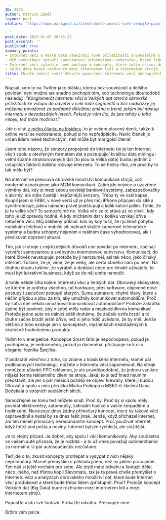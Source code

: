 ```yaml
---
ID: 2593
author: Patrick Zandl
layout: post
oldlink: 'https://www.marigold.cz/item/chcete-zmenit-svet-venujte-pozornost-internetu-veci-a-velkym-datum

  '
post_date: 2013-01-05 20:45:27
post_excerpt: ''
published: true
summary_points:
- Internet věcí a Velká data otevírají nové příležitosti srovnatelné s nástupem internetu.
- M2M komunikace vytváří samostatnou internetovou subvrstvu, které lidé nerozumí.
- Internet věcí vyžaduje nové postupy a koncepty, které zatím nejsou dotažené.
- Velká data budou rozhraním mezi internetem lidí a internetem strojů.
title: Chcete změnit svět? Věnujte pozornost Internetu věcí a&nbsp;Velkým datům
---
```


<p> Napsal jsem to na Twitter jako hlášku, kterou bez souvislostí a delšího povídání není možné tak snadno pochopit těm, kdo technologie dlouhodobě nesledují: <em>"Konglomerát Internetu věcí a Velkých dat otevírá obrovské příležitosti ke vstupu do odvětví v celé řadě segmentů a bez nadsázky jej můžeme považovat za podobně důležitou změnu a trend, jakým byl nástup internetu v devadesátých letech. Pokud je vám líto, že jste tehdy u toho nebyli, teď máte možnost."</em></p>


<p> Jde o citát <a href="http://www.denikinsider.cz/patrick-zandl-pohled-do-budoucnosti-plne-velkych-dat/?eid=432" target="_self" title="">z mého článku na Insideru</a>, to je ovšem placený deník, takže k online verzi se nedostanete, pokud si ho nepředplácíte. Navíc článek je určen lidem méně technickým, než může být marigoldí čtenář. <br>
</p>


<p> Jsem toho názoru, že senzory propojené do internetu (to je ten Internet věcí) spolu s otevřeným formátem dat a postupující kvalitou data miningu i velmi špatně strukturovaných dat (to jsou ta Velká data) budou jedním z určujících faktorů dalšího rozvoje internetu.  To se hezky říká, ale proč by to tak mělo být? </p>


<p>Na internet se přesouvá obrovské množství komunikace strojů, což moderně označujeme jako M2M komunikaci. Zatím jde nejvíce o uzavřené výměny dat, kdy si mezi sebou povídají bankovní systémy, zabezpečovačky a alarmy, ale stále častěji i nejrůznější senzory. Třeba ty ve vaší kapse. Koupil jsem si FitBit, v nové verzi už je přes můj iPhone připojen do sítě a synchronizuje, jakou námahu právě podstupuji a kolik kalorií pálím. Tohle, že je ta velká věc? To samozřejmě ne. Velká věc se to stává až ve chvíli, kdy toho je už opravdu hodně. A kdy mícháním dat v kotlíku vznikají dříve netušené věci. Můj oblíbený příklad: kdo by kdy tušil, že rychlost pohybu mobilních telefonů v mobilní síti nahradí složité kamerové telematické systémy a budou schopny nejenom v reálném čase vyhodnocovat, ale i predikovat dopravní situaci. </p>


<p>Tím, jak si stroje z nejrůznějších důvodů umí povídat po internetu, začínají vytvářet samostatnou a svébytnou internetovou subvrstvu. Komunikaci, do které člověk nevstupuje, protože by jí nerozuměl, asi tak něco, jako čínský internet. Tušíme, že je, víme, že je velký, ale čerta starého nám po něm. Na druhou stranu tušíme, že vyrábět a dodávat něco pro čínské uživatele, to musí být lukrativní business, když se do něj umíte namočit. </p>


<p>A tohle někde číhá kolem Internetu věcí a Velkých dat. Obrovský ekosystém, ve kterém je potřeba všechno, od hardware, přes software, objevené nové postupy i zavlečení postupů starých. Suma sumárum, chytré hlavy, které s něčím přijdou a jdou za tím, aby umožnily komunikovat automobilům. Proč by safra měl někdo umožňovat komunikovat automobilům? Protože zakrátko začne být povinné, aby v sobě měly radar a mezivozidlovou komunikaci. Protože jedno auto na dálnici sdělí druhému, že začalo ostře brzdil a to druhé začne brzdit ještě dříve, než si jeho řidič uvědomí, že by měl. Jenže většina z toho existuje jen v konceptech, myšlenkách nedotažených k skutečně hodnotnému produktu. </p>


<p>Vidím to v energetice. Koncepce Smart Grid je nepochopena, pokud je pochopena, je nedoceněna, pokud je doceněna, přistupuje se k ní s elegancí řezníka Špejlíka. </p>


<p>V podstatě všechno z toho, co známe z klasického internetu, kromě pár podkladových technologií, můžete v Internetu věcí zapomenout. Na stroje nemůžete působit PPC reklamou, je ale pravděpodobné, že jednou vznikne nějaká forma reklamního cílení na stroje. Jaká, to si teď hned neumím představit, ale jen o pár měsíců později se objeví firewally, které ji budou filtrovat a spolu s nimi příručka Marka Prokopa o MSEO či školení Dana Dočekala o strojních sociálních sítích. </p>


<p>Samozřejmě se tomu teď můžete smát. Proč by. Proč by si spolu měly povídat elektroměry, automobily, zahradní hadice s vaším čerpadlem a hodinkami. Neexistuje dnes žádný přímočarý koncept, který by takové věci ospravedlnil a nedal by se dnes řešit jinak. Jenže, když přicházel internet, ani ten neměl přímočarý neredundantní koncept. Proč používat internet, když totéž umí pošta a noviny. Internet byl jen rychlejší, ale složitější. </p>


<p>Je to stejný případ. Je dobré, aby spolu i věci komunikovaly. Aby součástka ve vašem autě přiznala, že je rozbitá - a to už dnes považují automechanici za normální. U pár autosoučástek nezůstane. </p>


<p>Teď jde o to, zkusit koncepty protřepat a vysypat z nich nějaký nepřímočarý. Marně přemýšlím o příkladu jiném, než na jakém pracujeme. Ten náš si ještě nechám pro sebe. Ale jestli máte odvahu a fantazii dělat něco jiného, než třístou kopii Slevomatu, tak je ta pravá chvíle přemýšlet o Internetu věcí a analýzách obrovského množství dat, které bude Internet věcí produkovat a které bude třeba lidem zpřístupnit. Proč? Protože koncept Velkých dat (Big Data) bude rozhraním mezi internetem lidí a mezi internetem strojů. </p>


<p>Popusťte uzdu své fantazii. Prokažte odvahu. Překvapte mne. </p>


<p>Držím vám palce.    </p>